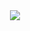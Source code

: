 

<div align="center">
<img src="https://user-images.githubusercontent.com/43011629/69867085-1be3b380-12a6-11ea-8773-54e8e6b2b989.gif"  size="100%" >
</div>
